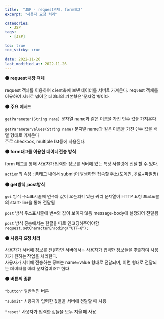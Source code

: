 ```yaml
---
title:  "JSP - request객체, form태그"
excerpt: "사용자 요청 처리"

categories:
  - JSP
tags:
  - [JSP]

toc: true
toc_sticky: true
 
date: 2022-11-26
last_modified_at: 2022-11-26
---
```


**⚫️ request 내장 객체**

request 객체를 이용하여 client측에 보낸 데이터를 서버로 가져온다.
request 객체를 이용하여 서버로 넘어온 데이터의 기본형은 '문자열'형이다.

**⚫️ 주요 메서드**

`getParameter(String name)`
문자열 name과 같은 이름을 가진 인수 값을 가져온다

`getParameterValues(String name)`
문자열 name과 같은 이름을 가진 인수 값을 배열 형태로 가져온다<br>주로 checkbox, multiple list등에 사용된다.

**⚫️ form태그를 이용한 데이터 전송 방식**

form 태그를 통해 사용자가 입력한 정보를 서버에 있는 특정 서블릿에 전달 할 수 있다.

`action`의 속성 : 폼태그 내에서 submit이 발생하면 접속할 주소(도메인, 경로+파일명)

**⚫️ get방식, post방식**

`get` 방식
주소표시줄에 변수와 값이 오픈되어 있음
쿼리 문자열이 HTTP 요청 프로토콜의 start-line을 통해 전달됨

`post` 방식
주소표시줄에 변수와 값이 보이지 않음
message-body에 설정되어 전달됨

`post` 방식 전송에서는 한글을 따로 인코딩해주어야함
`request.setCharacterEncoding("UTF-8");`

**⚫️ 사용자 요청 처리**

사용자가 서버에 정보를 전달하면 서버에서는 사용자가 입력한 정보들을 추출하여 사용자가 원하는 작업을 처리한다.<br>사용자가 서버에 전송하는 정보는 name=value 형태로 전달되며, 이런 형태로 전달되는 데이터를 쿼리 문자열이라고 한다.

**⚫️ 버튼의 종류**

`"button"`
일반적인 버튼

`"submit"`
사용자가 입력한 값들을 서버에 전달할 때 사용

`"reset"`
사용자가 입력한 값들을 모두 지울 때 사용
